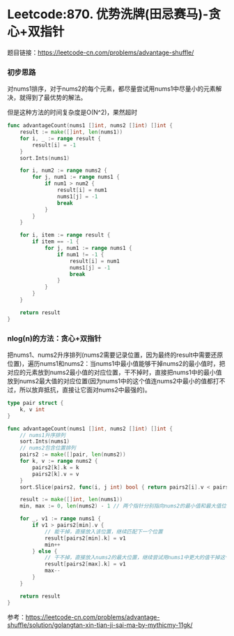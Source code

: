 # Leetcode:870. 优势洗牌(田忌赛马)-贪心+双指针


题目链接：https://leetcode-cn.com/problems/advantage-shuffle/

### 初步思路

对nums1排序，对于nums2的每个元素，都尽量尝试用nums1中尽量小的元素解决，就得到了最优势的解法。

但是这种方法的时间复杂度是O(N^2)，果然超时

```go
func advantageCount(nums1 []int, nums2 []int) []int {
    result := make([]int, len(nums1))
    for i, _ := range result {
        result[i] = -1
    }
    sort.Ints(nums1)

    for i, num2 := range nums2 {
        for j, num1 := range nums1 {
            if num1 > num2 {
                result[i] = num1
                nums1[j] = -1
                break
            }
        }
    }

    for i, item := range result {
        if item == -1 {
            for j, num1 := range nums1 {
                if num1 != -1 {
                    result[i] = num1
                    nums1[j] = -1
                    break
                }
            }
        }
    }

    return result
}
```

### nlog(n)的方法：贪心+双指针

把nums1、nums2升序排列(nums2需要记录位置，因为最终的result中需要还原位置)，遍历nums1和nums2：当nums1中最小值能够干掉nums2的最小值时，把对应的元素放到nums2最小值的对应位置，干不掉时，直接把nums1中的最小值放到nums2最大值的对应位置(因为nums1中的这个值连nums2中最小的值都打不过，所以放弃抵抗，直接让它面对nums2中最强的)。

```go
type pair struct {
    k, v int
}

func advantageCount(nums1 []int, nums2 []int) []int {
    // nums1升序排列
    sort.Ints(nums1)
    // nums2包含位置排列
    pairs2 := make([]pair, len(nums2))
    for k, v := range nums2 {
        pairs2[k].k = k
        pairs2[k].v = v
    }
    sort.Slice(pairs2, func(i, j int) bool { return pairs2[i].v < pairs2[j].v })

    result := make([]int, len(nums1))
    min, max := 0, len(nums2) - 1 // 两个指针分别指向nums2的最小值和最大值位置

    for _, v1 := range nums1 {
        if v1 > pairs2[min].v {
            // 能干掉，直接放入该位置，继续匹配下一个位置
            result[pairs2[min].k] = v1
            min++
        } else {
            // 干不掉，直接放入nums2的最大位置，继续尝试用nums1中更大的值干掉这个位置的元素
            result[pairs2[max].k] = v1
            max--
        }
    }

    return result
}
```

参考：https://leetcode-cn.com/problems/advantage-shuffle/solution/golangtan-xin-tian-ji-sai-ma-by-mythicmy-11gk/
